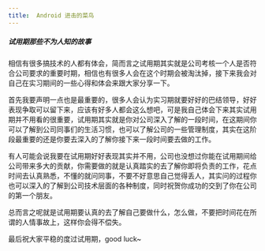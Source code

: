 ```yaml
---
title:	Android 进击的菜鸟
---
```


#####	试用期那些不为人知的故事

相信有很多搞技术的人都有体会，简而言之试用期其实就是公司考核一个人是否符合公司要求的重要时期，相信也有很多人会在这个时期会被淘汰掉，接下来我会对自己在实习期间的一些心得和体会来跟大家分享一下。
	
首先我要声明一点也是最重要的，很多人会认为实习期就要好好的巴结领导，好好表现争取可以留下来，应该有好多人都会这么想吧，可是我自己体会下来其实试用期并不用看的很重要，试用期其实就是你对公司深入了解的一段时间，在这期间你可以了解到公司同事们的生活习惯，也可以了解公司的一些管理制度，其实在这阶段最重要的还是你要去深入的了解你接下来一段时间要去做的工作。
	
有人可能会说我要在试用期好好表现其实并不用，公司也没想过你能在试用期间给公司带来多大的贡献，你需要做的就是认真踏实的去了解你即将负责的工作，花点时间去认真熟悉，不懂的就问同事，不要不好意思自己觉得丢人，其实问的过程你也可以深入的了解到公司技术层面的各种制度，同时祝贺你成功的交到了你在公司的第一个朋友。
	
总而言之呢就是试用期要认真的去了解自己要做什么，怎么做，不要把时间花在所谓的人情事故上，这样你会得不偿失。
	
最后祝大家平稳的度过试用期，good luck~
